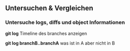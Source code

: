 ## **Untersuchen & Vergleichen**
### Untersuche logs, diffs und object Informationen

**git log**
Timeline des branches anzeigen

**git log branchB..branchA**
was ist in A aber nicht in B
